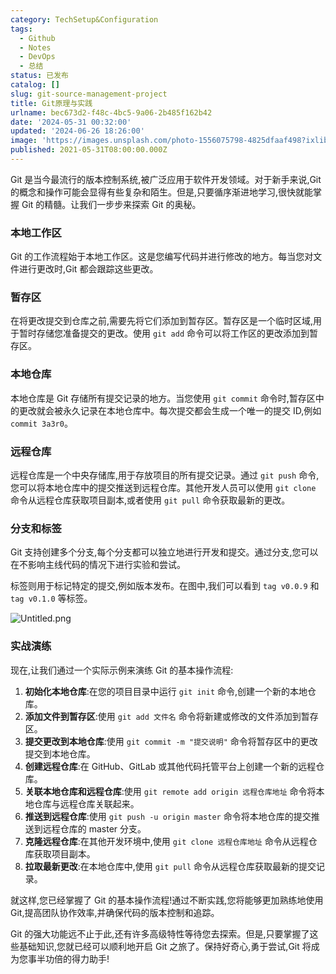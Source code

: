 ```yaml
---
category: TechSetup&Configuration
tags:
  - Github
  - Notes
  - DevOps
  - 总结
status: 已发布
catalog: []
slug: git-source-management-project
title: Git原理与实践
urlname: bec673d2-f48c-4bc5-9a06-2b485f162b42
date: '2024-05-31 00:32:00'
updated: '2024-06-26 18:26:00'
image: 'https://images.unsplash.com/photo-1556075798-4825dfaaf498?ixlib=rb-4.0.3&q=85&fm=jpg&crop=entropy&cs=srgb'
published: 2021-05-31T08:00:00.000Z
---
```


Git 是当今最流行的版本控制系统,被广泛应用于软件开发领域。对于新手来说,Git 的概念和操作可能会显得有些复杂和陌生。但是,只要循序渐进地学习,很快就能掌握 Git 的精髓。让我们一步步来探索 Git 的奥秘。


### 本地工作区


Git 的工作流程始于本地工作区。这是您编写代码并进行修改的地方。每当您对文件进行更改时,Git 都会跟踪这些更改。


### 暂存区


在将更改提交到仓库之前,需要先将它们添加到暂存区。暂存区是一个临时区域,用于暂时存储您准备提交的更改。使用 `git add` 命令可以将工作区的更改添加到暂存区。


### 本地仓库


本地仓库是 Git 存储所有提交记录的地方。当您使用 `git commit` 命令时,暂存区中的更改就会被永久记录在本地仓库中。每次提交都会生成一个唯一的提交 ID,例如 `commit 3a3r0`。


### 远程仓库


远程仓库是一个中央存储库,用于存放项目的所有提交记录。通过 `git push` 命令,您可以将本地仓库中的提交推送到远程仓库。其他开发人员可以使用 `git clone` 命令从远程仓库获取项目副本,或者使用 `git pull` 命令获取最新的更改。


### 分支和标签


Git 支持创建多个分支,每个分支都可以独立地进行开发和提交。通过分支,您可以在不影响主线代码的情况下进行实验和尝试。


标签则用于标记特定的提交,例如版本发布。在图中,我们可以看到 `tag v0.0.9` 和 `tag v0.1.0` 等标签。


![Untitled.png](https://prod-files-secure.s3.us-west-2.amazonaws.com/5d24fe63-e567-4804-86f9-9fdc62e13082/77b77e01-3aab-4add-bdbd-7f489727861d/Untitled.png?X-Amz-Algorithm=AWS4-HMAC-SHA256&X-Amz-Content-Sha256=UNSIGNED-PAYLOAD&X-Amz-Credential=ASIAZI2LB466RW7MSVRL%2F20250202%2Fus-west-2%2Fs3%2Faws4_request&X-Amz-Date=20250202T213227Z&X-Amz-Expires=3600&X-Amz-Security-Token=IQoJb3JpZ2luX2VjEOr%2F%2F%2F%2F%2F%2F%2F%2F%2F%2FwEaCXVzLXdlc3QtMiJHMEUCIQCmeNKns%2B0Aq24GQ6iPqTsZUGNFilz4cEg8LK3rxmHMQwIgToWd59ThJr4FGqOTfegUDYBGx3bIs7zznmm5zRivv30qiAQI8%2F%2F%2F%2F%2F%2F%2F%2F%2F%2F%2FARAAGgw2Mzc0MjMxODM4MDUiDKgcHdzZVlNXYUvmwCrcAx5ylDD5Fso3lJs0uq0Z%2B8ddo3bRuEWA6b4%2BzbMrY8hstPeorhwe3pd8%2BUYhVuqlEvR0K1J98hp6CV1ApwXeL2Bskd2eJnZKYSULScdCUjJbzCdI%2BKkHi0RlXpXKeLx85PQFnpI%2BMUCakvS9d99ceBkdufShvUUYkaUZzgkbjPWnclEI%2FU2ZP1fC2oK9%2FhD6qk1uk%2F2Ze%2FSVaxpqQo9snHka2rxYD5hYhPqXFelxKzf46K5wJSJnPq8VITf6BZL6%2FRiGdAw62%2BgeQUcCbaRWS%2BORnK%2FbHBxvlsE4gBhClGCMO6CzMYvfVxsYl32%2B0U8PvWPzc3f8rhnfZKEoNIL0bED44vJGZ9JOzPROHZdlojmrFL8EbjU7QChFw1PlLqu9z%2BWrmJwYN8v23RT1vKFjewjqAvAT2VMtOp3IqfDwN%2Bc6YqOnWX47q7RzCDUqdGEoij81MXbhOj3U9lW1efbIkT0MH08myhCzVARRNfYlPX5nOs5k8nFyW81%2BDeSL3ptCnijRNt4dHdV5NJ2VztNEeuHOXD6iUgwnQR8Sqv%2BwnXNevQlC9R5kjTSkO%2B48F4AN2WrP1wxP1ymLHtpxqINVobws2w4HRbFeS4FEdlfvd7KR8x%2Fs70bD442S98IOMLTY%2FrwGOqUBr%2B7Yhsml7ywbMosWigviof6a8B0aWZDlvqxVdb6L3Ha4SczSVnPh%2B%2BhbV6U2GKiafnYuFVvC2cxr5F0beAgU2sb341DDOF6S5hKYulO75CZF0MPVZe0YuMnLldZ07UKjNvU4ERz6anUAIVBLjgpwG3lxJvNwi%2Ff9xGQRYJptO6866I2C9DCzUwm2tTdbbVeTGonxaU1hf4aMlfU9DonDiJthsuIV&X-Amz-Signature=3168be98655772c161e2bd472493fee517d204dc33e5834a512356fcd5c9ca02&X-Amz-SignedHeaders=host&x-id=GetObject)


### 实战演练


现在,让我们通过一个实际示例来演练 Git 的基本操作流程:

1. **初始化本地仓库**:在您的项目目录中运行 `git init` 命令,创建一个新的本地仓库。
2. **添加文件到暂存区**:使用 `git add 文件名` 命令将新建或修改的文件添加到暂存区。
3. **提交更改到本地仓库**:使用 `git commit -m "提交说明"` 命令将暂存区中的更改提交到本地仓库。
4. **创建远程仓库**:在 GitHub、GitLab 或其他代码托管平台上创建一个新的远程仓库。
5. **关联本地仓库和远程仓库**:使用 `git remote add origin 远程仓库地址` 命令将本地仓库与远程仓库关联起来。
6. **推送到远程仓库**:使用 `git push -u origin master` 命令将本地仓库的提交推送到远程仓库的 master 分支。
7. **克隆远程仓库**:在其他开发环境中,使用 `git clone 远程仓库地址` 命令从远程仓库获取项目副本。
8. **拉取最新更改**:在本地仓库中,使用 `git pull` 命令从远程仓库获取最新的提交记录。

就这样,您已经掌握了 Git 的基本操作流程!通过不断实践,您将能够更加熟练地使用 Git,提高团队协作效率,并确保代码的版本控制和追踪。


Git 的强大功能远不止于此,还有许多高级特性等待您去探索。但是,只要掌握了这些基础知识,您就已经可以顺利地开启 Git 之旅了。保持好奇心,勇于尝试,Git 将成为您事半功倍的得力助手!


